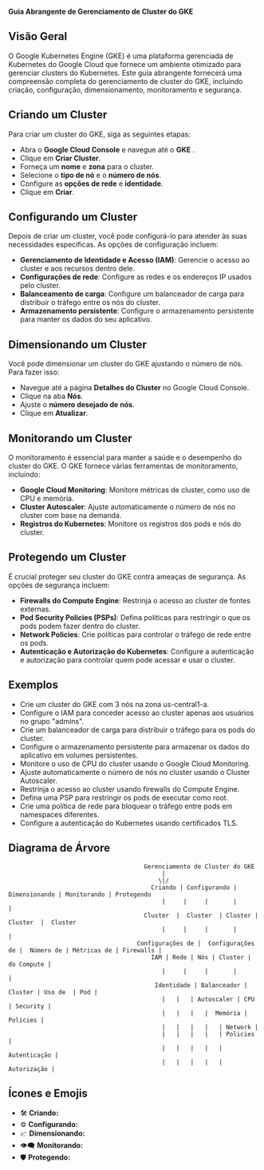 **Guia Abrangente de Gerenciamento de Cluster do GKE**

## Visão Geral

O Google Kubernetes Engine (GKE) é uma plataforma gerenciada de Kubernetes do Google Cloud que fornece um ambiente otimizado para gerenciar clusters do Kubernetes. Este guia abrangente fornecerá uma compreensão completa do gerenciamento de cluster do GKE, incluindo criação, configuração, dimensionamento, monitoramento e segurança.

## Criando um Cluster

Para criar um cluster do GKE, siga as seguintes etapas:

- Abra o **Google Cloud Console** e navegue até o **GKE** .
- Clique em **Criar Cluster**.
- Forneça um **nome** e **zona** para o cluster.
- Selecione o **tipo de nó** e o **número de nós**.
- Configure as **opções de rede** e **identidade**.
- Clique em **Criar**.

## Configurando um Cluster

Depois de criar um cluster, você pode configurá-lo para atender às suas necessidades específicas. As opções de configuração incluem:

- **Gerenciamento de Identidade e Acesso (IAM)**: Gerencie o acesso ao cluster e aos recursos dentro dele.
- **Configurações de rede**: Configure as redes e os endereços IP usados pelo cluster.
- **Balanceamento de carga**: Configure um balanceador de carga para distribuir o tráfego entre os nós do cluster.
- **Armazenamento persistente**: Configure o armazenamento persistente para manter os dados do seu aplicativo.

## Dimensionando um Cluster

Você pode dimensionar um cluster do GKE ajustando o número de nós. Para fazer isso:

- Navegue até a página **Detalhes do Cluster** no Google Cloud Console.
- Clique na aba **Nós**.
- Ajuste o **número desejado de nós**.
- Clique em **Atualizar**.

## Monitorando um Cluster

O monitoramento é essencial para manter a saúde e o desempenho do cluster do GKE. O GKE fornece várias ferramentas de monitoramento, incluindo:

- **Google Cloud Monitoring**: Monitore métricas de cluster, como uso de CPU e memória.
- **Cluster Autoscaler**: Ajuste automaticamente o número de nós no cluster com base na demanda.
- **Registros do Kubernetes**: Monitore os registros dos pods e nós do cluster.

## Protegendo um Cluster

É crucial proteger seu cluster do GKE contra ameaças de segurança. As opções de segurança incluem:

- **Firewalls do Compute Engine**: Restrinja o acesso ao cluster de fontes externas.
- **Pod Security Policies (PSPs)**: Defina políticas para restringir o que os pods podem fazer dentro do cluster.
- **Network Policies**: Crie políticas para controlar o tráfego de rede entre os pods.
- **Autenticação e Autorização do Kubernetes**: Configure a autenticação e autorização para controlar quem pode acessar e usar o cluster.

## Exemplos

- Crie um cluster do GKE com 3 nós na zona us-central1-a.
- Configure o IAM para conceder acesso ao cluster apenas aos usuários no grupo "admins".
- Crie um balanceador de carga para distribuir o tráfego para os pods do cluster.
- Configure o armazenamento persistente para armazenar os dados do aplicativo em volumes persistentes.
- Monitore o uso de CPU do cluster usando o Google Cloud Monitoring.
- Ajuste automaticamente o número de nós no cluster usando o Cluster Autoscaler.
- Restrinja o acesso ao cluster usando firewalls do Compute Engine.
- Defina uma PSP para restringir os pods de executar como root.
- Crie uma política de rede para bloquear o tráfego entre pods em namespaces diferentes.
- Configure a autenticação do Kubernetes usando certificados TLS.

## Diagrama de Árvore

```
                                      Gerenciamento de Cluster do GKE
                                           |
                                          \|/ 
                                        Criando | Configurando | Dimensionando | Monitorando | Protegendo
                                           |     |     |       |        |
                                      Cluster  |  Cluster  | Cluster |  Cluster  |  Cluster
                                           |     |     |       |        |
                                    Configurações de |  Configurações de |  Número de | Métricas de | Firewalls |
                                        IAM | Rede | Nós | Cluster | do Compute | 
                                           |     |     |       |        |
                                         Identidade | Balanceador |  Cluster | Uso de  | Pod |
                                           |   |   | Autoscaler | CPU | Security |
                                           |   |   |   |  Memória | Policies |
                                           |   |   |   |   | Network |
                                           |   |   |   |   | Policies |
                                           |   |   |   |   | Autenticação |
                                           |   |   |   |   | Autorização |
```

## Ícones e Emojis

- 🛠 **Criando:**
- ⚙️ **Configurando:**
- 📈 **Dimensionando:**
- 👁️‍🗨 **Monitorando:**
- 🛡️ **Protegendo:**